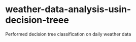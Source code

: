 # weather-data-analysis-usin-decision-treee
Performed decision tree classification on daily weather data 

